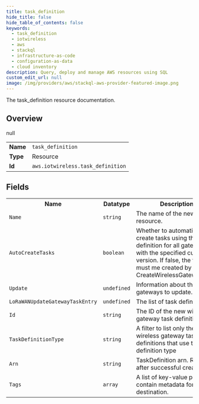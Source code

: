 ```yaml
---
title: task_definition
hide_title: false
hide_table_of_contents: false
keywords:
  - task_definition
  - iotwireless
  - aws
  - stackql
  - infrastructure-as-code
  - configuration-as-data
  - cloud inventory
description: Query, deploy and manage AWS resources using SQL
custom_edit_url: null
image: /img/providers/aws/stackql-aws-provider-featured-image.png
---
```

The task_definition resource documentation.

## Overview
<table><tbody>
<tr><td><b>Name</b></td><td><code>task_definition</code></td></tr>
<tr><td><b>Type</b></td><td>Resource</td></tr>
null
<tr><td><b>Id</b></td><td><code>aws.iotwireless.task_definition</code></td></tr>
</tbody></table>

## Fields
<table><tbody>
<tr><th>Name</th><th>Datatype</th><th>Description</th></tr>
<tr><td><code>Name</code></td><td><code>string</code></td><td>The name of the new resource.</td></tr><tr><td><code>AutoCreateTasks</code></td><td><code>boolean</code></td><td>Whether to automatically create tasks using this task definition for all gateways with the specified current version. If false, the task must me created by calling CreateWirelessGatewayTask.</td></tr><tr><td><code>Update</code></td><td><code>undefined</code></td><td>Information about the gateways to update.</td></tr><tr><td><code>LoRaWANUpdateGatewayTaskEntry</code></td><td><code>undefined</code></td><td>The list of task definitions.</td></tr><tr><td><code>Id</code></td><td><code>string</code></td><td>The ID of the new wireless gateway task definition</td></tr><tr><td><code>TaskDefinitionType</code></td><td><code>string</code></td><td>A filter to list only the wireless gateway task definitions that use this task definition type</td></tr><tr><td><code>Arn</code></td><td><code>string</code></td><td>TaskDefinition arn. Returned after successful create.</td></tr><tr><td><code>Tags</code></td><td><code>array</code></td><td>A list of key-value pairs that contain metadata for the destination.</td></tr>
</tbody></table>